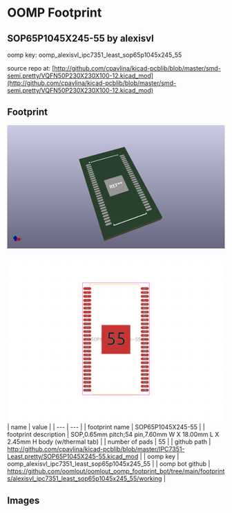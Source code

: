 # OOMP Footprint  
## SOP65P1045X245-55  by alexisvl  
  
oomp key: oomp_alexisvl_ipc7351_least_sop65p1045x245_55  
  
source repo at: [http://github.com/cpavlina/kicad-pcblib/blob/master/smd-semi.pretty/VQFN50P230X230X100-12.kicad_mod](http://github.com/cpavlina/kicad-pcblib/blob/master/smd-semi.pretty/VQFN50P230X230X100-12.kicad_mod)  
## Footprint  
  
[![working_kicad_pcb_3d.png](working_kicad_pcb_3d_600.png)](working_kicad_pcb_3d.png)  
  
[![working.png](working_600.png)](working.png)  
| name | value | 
| --- | --- | 
| footprint name | SOP65P1045X245-55 | 
| footprint description | SOP,0.65mm pitch;54 pin,7.60mm W X 18.00mm L X 2.45mm H body (w/thermal tab) | 
| number of pads | 55 | 
| github path | http://github.com/cpavlina/kicad-pcblib/blob/master/IPC7351-Least.pretty/SOP65P1045X245-55.kicad_mod | 
| oomp key | oomp_alexisvl_ipc7351_least_sop65p1045x245_55 | 
| oomp bot github | https://github.com/oomlout/oomlout_oomp_footprint_bot/tree/main/footprints/alexisvl_ipc7351_least_sop65p1045x245_55/working | 
## Images  
